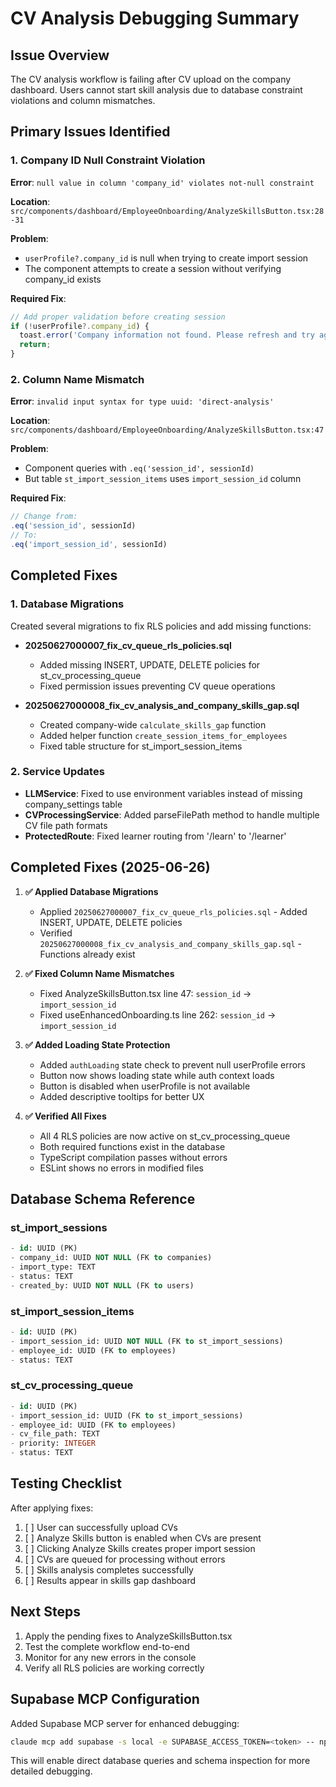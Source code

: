 # CV Analysis Debugging Summary

## Issue Overview
The CV analysis workflow is failing after CV upload on the company dashboard. Users cannot start skill analysis due to database constraint violations and column mismatches.

## Primary Issues Identified

### 1. Company ID Null Constraint Violation
**Error**: `null value in column 'company_id' violates not-null constraint`

**Location**: `src/components/dashboard/EmployeeOnboarding/AnalyzeSkillsButton.tsx:28-31`

**Problem**: 
- `userProfile?.company_id` is null when trying to create import session
- The component attempts to create a session without verifying company_id exists

**Required Fix**:
```typescript
// Add proper validation before creating session
if (!userProfile?.company_id) {
  toast.error('Company information not found. Please refresh and try again.');
  return;
}
```

### 2. Column Name Mismatch
**Error**: `invalid input syntax for type uuid: 'direct-analysis'`

**Location**: `src/components/dashboard/EmployeeOnboarding/AnalyzeSkillsButton.tsx:47`

**Problem**:
- Component queries with `.eq('session_id', sessionId)`
- But table `st_import_session_items` uses `import_session_id` column

**Required Fix**:
```typescript
// Change from:
.eq('session_id', sessionId)
// To:
.eq('import_session_id', sessionId)
```

## Completed Fixes

### 1. Database Migrations
Created several migrations to fix RLS policies and add missing functions:

- **20250627000007_fix_cv_queue_rls_policies.sql**
  - Added missing INSERT, UPDATE, DELETE policies for st_cv_processing_queue
  - Fixed permission issues preventing CV queue operations

- **20250627000008_fix_cv_analysis_and_company_skills_gap.sql**
  - Created company-wide `calculate_skills_gap` function
  - Added helper function `create_session_items_for_employees`
  - Fixed table structure for st_import_session_items

### 2. Service Updates
- **LLMService**: Fixed to use environment variables instead of missing company_settings table
- **CVProcessingService**: Added parseFilePath method to handle multiple CV file path formats
- **ProtectedRoute**: Fixed learner routing from '/learn' to '/learner'

## Completed Fixes (2025-06-26)

1. **✅ Applied Database Migrations**
   - Applied `20250627000007_fix_cv_queue_rls_policies.sql` - Added INSERT, UPDATE, DELETE policies
   - Verified `20250627000008_fix_cv_analysis_and_company_skills_gap.sql` - Functions already exist

2. **✅ Fixed Column Name Mismatches**
   - Fixed AnalyzeSkillsButton.tsx line 47: `session_id` → `import_session_id`
   - Fixed useEnhancedOnboarding.ts line 262: `session_id` → `import_session_id`

3. **✅ Added Loading State Protection**
   - Added `authLoading` state check to prevent null userProfile errors
   - Button now shows loading state while auth context loads
   - Button is disabled when userProfile is not available
   - Added descriptive tooltips for better UX

4. **✅ Verified All Fixes**
   - All 4 RLS policies are now active on st_cv_processing_queue
   - Both required functions exist in the database
   - TypeScript compilation passes without errors
   - ESLint shows no errors in modified files

## Database Schema Reference

### st_import_sessions
```sql
- id: UUID (PK)
- company_id: UUID NOT NULL (FK to companies)
- import_type: TEXT
- status: TEXT
- created_by: UUID NOT NULL (FK to users)
```

### st_import_session_items  
```sql
- id: UUID (PK)
- import_session_id: UUID NOT NULL (FK to st_import_sessions)
- employee_id: UUID (FK to employees)
- status: TEXT
```

### st_cv_processing_queue
```sql
- id: UUID (PK)
- import_session_id: UUID (FK to st_import_sessions)
- employee_id: UUID (FK to employees)
- cv_file_path: TEXT
- priority: INTEGER
- status: TEXT
```

## Testing Checklist
After applying fixes:
1. [ ] User can successfully upload CVs
2. [ ] Analyze Skills button is enabled when CVs are present
3. [ ] Clicking Analyze Skills creates proper import session
4. [ ] CVs are queued for processing without errors
5. [ ] Skills analysis completes successfully
6. [ ] Results appear in skills gap dashboard

## Next Steps
1. Apply the pending fixes to AnalyzeSkillsButton.tsx
2. Test the complete workflow end-to-end
3. Monitor for any new errors in the console
4. Verify all RLS policies are working correctly

## Supabase MCP Configuration
Added Supabase MCP server for enhanced debugging:
```bash
claude mcp add supabase -s local -e SUPABASE_ACCESS_TOKEN=<token> -- npx -y @supabase/mcp-server-supabase@latest
```

This will enable direct database queries and schema inspection for more detailed debugging.
